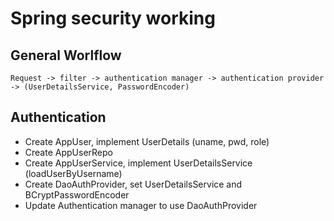 # Spring security working

## General Worlflow

`Request -> filter -> authentication manager -> authentication provider -> (UserDetailsService, PasswordEncoder)`

## Authentication

- Create AppUser, implement UserDetails (uname, pwd, role)
- Create AppUserRepo
- Create AppUserService, implement UserDetailsService (loadUserByUsername)
- Create DaoAuthProvider, set UserDetailsService and BCryptPasswordEncoder
- Update Authentication manager to use DaoAuthProvider
